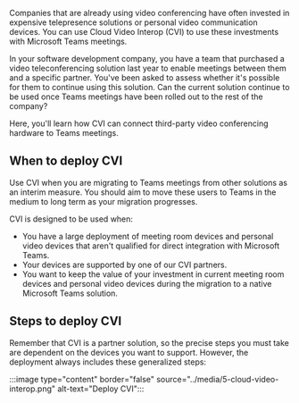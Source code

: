 Companies that are already using video conferencing have often invested in expensive telepresence solutions or personal video communication devices. You can use Cloud Video Interop (CVI) to use these investments with Microsoft Teams meetings.

In your software development company, you have a team that purchased a video teleconferencing solution last year to enable meetings between them and a specific partner. You've been asked to assess whether it's possible for them to continue using this solution. Can the current solution continue to be used once Teams meetings have been rolled out to the rest of the company?

Here, you'll learn how CVI can connect third-party video conferencing hardware to Teams meetings.

## When to deploy CVI

Use CVI when you are migrating to Teams meetings from other solutions as an interim measure. You should aim to move these users to Teams in the medium to long term as your migration progresses.

CVI is designed to be used when:

- You have a large deployment of meeting room devices and personal video devices that aren't qualified for direct integration with Microsoft Teams.
- Your devices are supported by one of our CVI partners.
- You want to keep the value of your investment in current meeting room devices and personal video devices during the migration to a native Microsoft Teams solution.

## Steps to deploy CVI

Remember that CVI is a partner solution, so the precise steps you must take are dependent on the devices you want to support. However, the deployment always includes these generalized steps:

:::image type="content" border="false" source="../media/5-cloud-video-interop.png" alt-text="Deploy CVI":::
